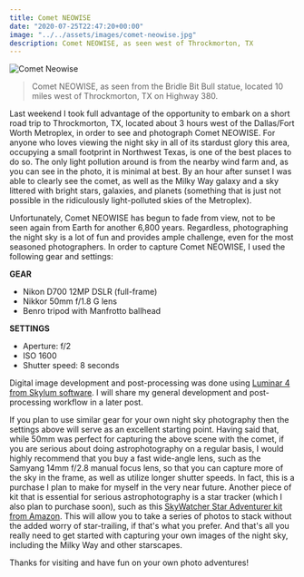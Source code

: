 ```yaml
---
title: Comet NEOWISE
date: "2020-07-25T22:47:20+00:00"
image: "../../assets/images/comet-neowise.jpg"
description: Comet NEOWISE, as seen west of Throckmorton, TX
---
```


![Comet Neowise](../../assets/images/comet-neowise.jpg)
> Comet NEOWISE, as seen from the Bridle Bit Bull statue, located 10 miles west of Throckmorton, TX on Highway 380.

Last weekend I took full advantage of the opportunity to embark on a short road trip to Throckmorton, TX, located about 3 hours west of the Dallas/Fort Worth Metroplex, in order to see and photograph Comet NEOWISE. For anyone who loves viewing the night sky in all of its stardust glory this area, occupying a small footprint in Northwest Texas, is one of the best places to do so. The only light pollution around is from the nearby wind farm and, as you can see in the photo, it is minimal at best. By an hour after sunset I was able to clearly see the comet, as well as the Milky Way galaxy and a sky littered with bright stars, galaxies, and planets (something that is just not possible in the ridiculously light-polluted skies of the Metroplex).

Unfortunately, Comet NEOWISE has begun to fade from view, not to be seen again from Earth for another 6,800 years. Regardless, photographing the night sky is a lot of fun and provides ample challenge, even for the most seasoned photographers. In order to capture Comet NEOWISE, I used the following gear and settings:

**GEAR**
* Nikon D700 12MP DSLR (full-frame)
* Nikkor 50mm f/1.8 G lens
* Benro tripod with Manfrotto ballhead

**SETTINGS**
* Aperture: f/2
* ISO 1600
* Shutter speed: 8 seconds

Digital image development and post-processing was done using [Luminar 4 from Skylum software](https://skylum.com/luminar). I will share my general development and post-processing workflow in a later post.

If you plan to use similar gear for your own night sky photography then the settings above will serve as an excellent starting point. Having said that, while 50mm was perfect for capturing the above scene with the comet, if you are serious about doing astrophotography on a regular basis, I would highly recommend that you buy a fast wide-angle lens, such as the Samyang 14mm f/2.8 manual focus lens, so that you can capture more of the sky in the frame, as well as utilize longer shutter speeds. In fact, this is a purchase I plan to make for myself in the very near future. Another piece of kit that is essential for serious astrophotography is a star tracker (which I also plan to purchase soon), such as this [SkyWatcher Star Adventurer kit from Amazon](https://www.amazon.com/dp/B00Z4HVR7Y/?coliid=I20H1Q0N0L7A3L&colid=3UORILAAVTCXV&psc=1&ref_=lv_ov_lig_dp_it). This will allow you to take a series of photos to stack without the added worry of star-trailing, if that's what you prefer. And that's all you really need to get started with capturing your own images of the night sky, including the Milky Way and other starscapes.

Thanks for visiting and have fun on your own photo adventures!